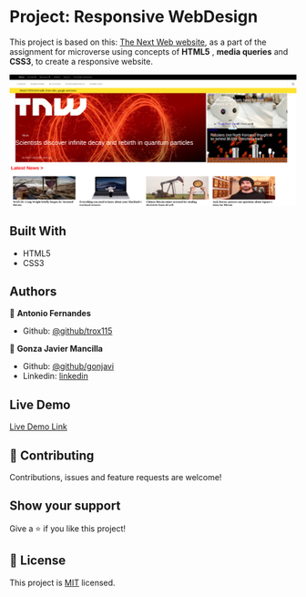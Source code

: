 # Project: Responsive WebDesign
This project is based on this: [The Next Web website](https://thenextweb.com/), as a part of the assignment for microverse using concepts of **HTML5** , **media queries** and **CSS3**, to create a responsive website.


![screenshot](./thenextweb.png)


## Built With

- HTML5
- CSS3

## Authors

👤 **Antonio Fernandes**

- Github: [@github/trox115](https://github.com/trox115)


👤 **Gonza Javier Mancilla**

- Github: [@github/gonjavi](https://github.com/gonjavi)
- Linkedin: [linkedin](https://www.linkedin.com/in/g-javier-mancilla-a686a9178/)


## Live Demo

[Live Demo Link](https://raw.githack.com/trox115/thenextweb/development/index.html)


## 🤝 Contributing

Contributions, issues and feature requests are welcome!


## Show your support

Give a ⭐️ if you like this project!


## 📝 License

This project is [MIT](lic.url) licensed.

